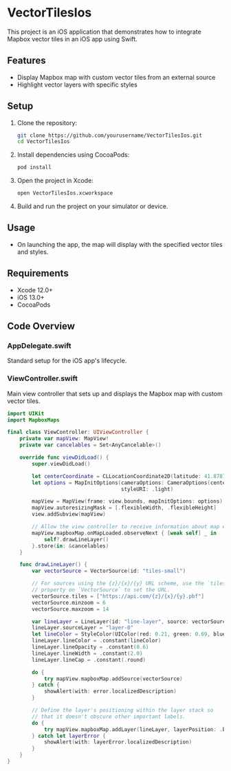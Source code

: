# VectorTilesIos

This project is an iOS application that demonstrates how to integrate Mapbox vector tiles in an iOS app using Swift.

## Features

- Display Mapbox map with custom vector tiles from an external source
- Highlight vector layers with specific styles

## Setup

1. Clone the repository:
    ```sh
    git clone https://github.com/yourusername/VectorTilesIos.git
    cd VectorTilesIos
    ```

2. Install dependencies using CocoaPods:
    ```sh
    pod install
    ```

3. Open the project in Xcode:
    ```sh
    open VectorTilesIos.xcworkspace
    ```

4. Build and run the project on your simulator or device.

## Usage

- On launching the app, the map will display with the specified vector tiles and styles.

## Requirements

- Xcode 12.0+
- iOS 13.0+
- CocoaPods

## Code Overview

### AppDelegate.swift

Standard setup for the iOS app's lifecycle.

### ViewController.swift

Main view controller that sets up and displays the Mapbox map with custom vector tiles.

```swift
import UIKit
import MapboxMaps

final class ViewController: UIViewController {
    private var mapView: MapView!
    private var cancelables = Set<AnyCancelable>()

    override func viewDidLoad() {
        super.viewDidLoad()

        let centerCoordinate = CLLocationCoordinate2D(latitude: 41.878781, longitude: -87.622088)
        let options = MapInitOptions(cameraOptions: CameraOptions(center: centerCoordinate, zoom: 12.0),
                                     styleURI: .light)

        mapView = MapView(frame: view.bounds, mapInitOptions: options)
        mapView.autoresizingMask = [.flexibleWidth, .flexibleHeight]
        view.addSubview(mapView)

        // Allow the view controller to receive information about map events.
        mapView.mapboxMap.onMapLoaded.observeNext { [weak self] _ in
            self?.drawLineLayer()
        }.store(in: &cancelables)
    }

    func drawLineLayer() {
        var vectorSource = VectorSource(id: "tiles-small")

        // For sources using the {z}/{x}/{y} URL scheme, use the `tiles`
        // property on `VectorSource` to set the URL.
        vectorSource.tiles = ["https://api.com/{z}/{x}/{y}.pbf"]
        vectorSource.minzoom = 6
        vectorSource.maxzoom = 14

        var lineLayer = LineLayer(id: "line-layer", source: vectorSource.id)
        lineLayer.sourceLayer = "layer-0"
        let lineColor = StyleColor(UIColor(red: 0.21, green: 0.69, blue: 0.43, alpha: 1.00))
        lineLayer.lineColor = .constant(lineColor)
        lineLayer.lineOpacity = .constant(0.6)
        lineLayer.lineWidth = .constant(2.0)
        lineLayer.lineCap = .constant(.round)

        do {
            try mapView.mapboxMap.addSource(vectorSource)
        } catch {
            showAlert(with: error.localizedDescription)
        }

        // Define the layer's positioning within the layer stack so
        // that it doesn't obscure other important labels.
        do {
            try mapView.mapboxMap.addLayer(lineLayer, layerPosition: .below("waterway-label"))
        } catch let layerError {
            showAlert(with: layerError.localizedDescription)
        }
    }
}

